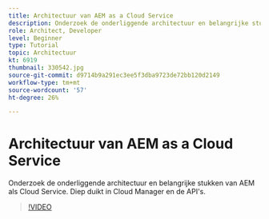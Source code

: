 ```yaml
---
title: Architectuur van AEM as a Cloud Service
description: Onderzoek de onderliggende architectuur en belangrijke stukken van AEM als Cloud Service. Diep duikt in Cloud Manager en de API's.
role: Architect, Developer
level: Beginner
type: Tutorial
topic: Architectuur
kt: 6919
thumbnail: 330542.jpg
source-git-commit: d9714b9a291ec3ee5f3dba9723de72bb120d2149
workflow-type: tm+mt
source-wordcount: '57'
ht-degree: 26%

---
```



# Architectuur van AEM as a Cloud Service

Onderzoek de onderliggende architectuur en belangrijke stukken van AEM als Cloud Service. Diep duikt in Cloud Manager en de API&#39;s.

>[!VIDEO](https://video.tv.adobe.com/v/330542/?quality=12&learn=on)